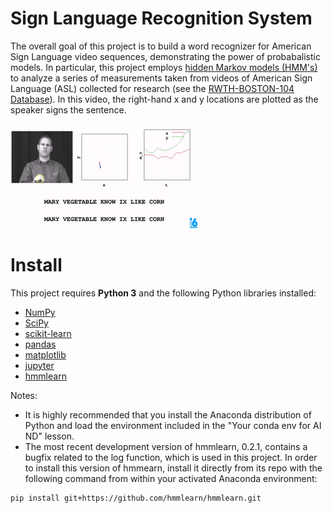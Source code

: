 # Sign Language Recognition System
The overall goal of this project is to build a word recognizer for American Sign Language video sequences, demonstrating the power of probabalistic models. In particular, this project employs [hidden Markov models (HMM's)](https://en.wikipedia.org/wiki/Hidden_Markov_model) to analyze a series of measurements taken from videos of American Sign Language (ASL) collected for research (see the [RWTH-BOSTON-104 Database](http://www-i6.informatik.rwth-aachen.de/~dreuw/database-rwth-boston-104.php)). In this video, the right-hand x and y locations are plotted as the speaker signs the sentence.

![Introduce image](introduce.png)

# Install
This project requires **Python 3** and the following Python libraries installed:

- [NumPy](http://www.numpy.org/)
- [SciPy](https://www.scipy.org/)
- [scikit-learn](http://scikit-learn.org/0.17/install.html)
- [pandas](http://pandas.pydata.org/)
- [matplotlib](http://matplotlib.org/)
- [jupyter](http://ipython.org/notebook.html)
- [hmmlearn](http://hmmlearn.readthedocs.io/en/latest/)


Notes:

- It is highly recommended that you install the Anaconda distribution of Python and load the environment included in the "Your conda env for AI ND" lesson.
- The most recent development version of hmmlearn, 0.2.1, contains a bugfix related to the log function, which is used in this project. In order to install this version of hmmearn, install it directly from its repo with the following command from within your activated Anaconda environment:
```
pip install git+https://github.com/hmmlearn/hmmlearn.git
```


